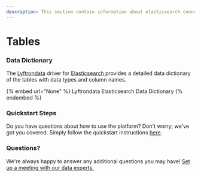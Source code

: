 ```yaml
---
description: This section contain information about elasticsearch connector tables information
---
```


# Tables

### Data Dictionary

The [Lyftrondata](https://www.lyftrondata.com/) driver for [Elasticsearch](None/)[ ](https://www.lyftrondata.com/integration/elasticsearch/)provides a detailed data dictionary of the tables with data types and column names.

{% embed url="None" %}
Lyftrondata Elasticsearch Data Dictionary
{% endembed %}

### Quickstart Steps

Do you have questions about how to use the platform? Don't worry; we've got you covered. Simply follow the quickstart instructions [here](../README.md).

### Questions? <a href="#questions" id="questions"></a>

We're always happy to answer any additional questions you may have! [Set up a meeting with our data experts.](https://www.lyftrondata.com/book-a-meeting/)

